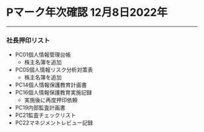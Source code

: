  # Pマーク年次確認 12月8日2022年

***

### 社長押印リスト
- PC01個人情報管理台帳
	- 株主名簿を追加
- PC05個人情報リスク分析対策表
	- 株主名簿を追加
- PC14個人情報保護教育計画書
- PC16個人情報保護教育実施記録
	- 実施後に再度押印依頼
- PC19内部監査計画書
- PC21監査チェックリスト
- PC22マネジメントレビュー記録
